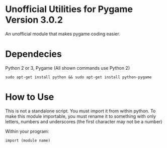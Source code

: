 # Unofficial Utilities for Pygame Version 3.0.2
An unofficial module that makes pygame coding easier.

# Dependecies
Python 2 or 3, Pygame (All shown commands use Python 2)

`sudo apt-get install python && sudo apt-get install python-pygame`

# How to Use
This is not a standalone script. You must import it from within python.
To make this module importable, you must rename it to something with only letters, numbers and underscores (the first character may not be a number)

Within your program:

`import (module name)`
